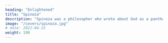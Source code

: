 ```yaml
---
heading: "Enlightened"
title: "Spinoza"
description: "Spinoza was a philosopher who wrote about God as a pantheist substance. He is essential for Bio Superphysics"
image: "/covers/spinoza.jpg"
# date: 2022-04-15
weight: 198
---
```

